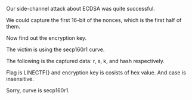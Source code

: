 

Our side-channel attack about ECDSA was quite successful.

We could capture the first 16-bit of the nonces,
which is the first half of them.

Now find out the encryption key.

The victim is using the secp160r1 curve.

The following is the captured data: r, s, k, and hash respectively.

Flag is LINECTF{<encryption key>} and
encryption key is cosists of hex value.
And case is insensitive.

Sorry, curve is secp160r1.


